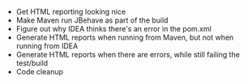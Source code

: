 * Get HTML reporting looking nice
* Make Maven run JBehave as part of the build
* Figure out why IDEA thinks there's an error in the pom.xml
* Generate HTML reports when running from Maven, but not when running from IDEA
* Generate HTML reports when there are errors, while still failing the test/build
* Code cleanup